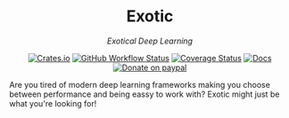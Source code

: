 <div align="center">

# Exotic

*Exotical Deep Learning*

[![Crates.io](https://img.shields.io/crates/v/exotic?logo=rust)](https://crates.io/crates/exotic)
[![GitHub Workflow Status](https://img.shields.io/github/workflow/status/unic0rn9k/exotic/Tests?label=tests&logo=github)](https://github.com/unic0rn9k/exotic/actions/workflows/rust.yml)
[![Coverage Status](https://coveralls.io/repos/github/unic0rn9k/exotic/badge.svg?branch=master)](https://coveralls.io/github/unic0rn9k/exotic?branch=master)
[![Docs](https://img.shields.io/docsrs/exotic/latest?logo=rust)](https://docs.rs/exotic/latest/exotic/)
[![Donate on paypal](https://img.shields.io/badge/paypal-donate-1?logo=paypal&color=blue)](https://www.paypal.com/paypalme/unic0rn9k/5usd)

</div>

Are you tired of modern deep learning frameworks making you choose between performance and being eassy to work with?
Exotic might just be what you're looking for!
